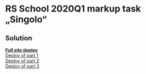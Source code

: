 # RS School 2020Q1 markup task „Singolo“
## Solution
**[Full site deploy](https://samarkinaav.github.io/Singolo/)**  
[Deploy of part 1](https://samarkinaav.github.io/Singolo/singolo1.html)  
[Deploy of part 2](https://samarkinaav.github.io/Singolo/singolo2.html)  
[Deploy of part 3](https://samarkinaav.github.io/Singolo/singolo3.html) 
